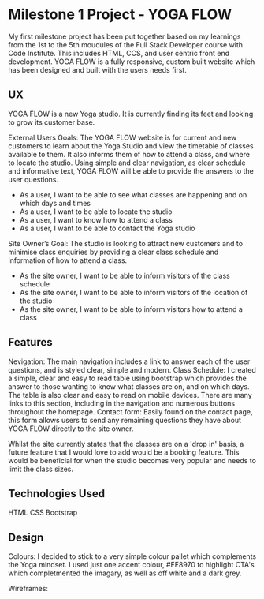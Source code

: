# Milestone 1 Project - YOGA FLOW

My first milestone project has been put together based on my learnings from the 1st to the 5th moudules of the Full Stack Developer course with Code Institute. This includes HTML, CCS, and user centric front end development.
YOGA FLOW is a fully responsive, custom built website which has been designed and built with the users needs first.

## UX
YOGA FLOW is a new Yoga studio. It is currently finding its feet and looking to grow its customer base.

External Users Goals: The YOGA FLOW website is for current and new customers to learn about the Yoga Studio and view the timetable of classes available to them. It also informs them of how to attend a class, and where to locate the studio.
Using simple and clear navigation, as clear schedule and informative text, YOGA FLOW will be able to provide the answers to the user questions.

* As a user, I want to be able to see what classes are happening and on which days and times
* As a user, I want to be able to locate the studio
* As a user, I want to know how to attend a class
* As a user, I want to be able to contact the Yoga studio

Site Owner’s Goal: The studio is looking to attract new customers and to minimise class enquiries by providing a clear class schedule and information of how to attend a class.
* As the site owner, I want to be able to inform visitors of the class schedule
* As the site owner, I want to be able to inform visitors of the location of the studio
* As the site owner, I want to be able to inform visitors how to attend a class


## Features
Nevigation: The main navigation includes a link to answer each of the user questions, and is styled clear, simple and modern.
Class Schedule: I created a simple, clear and easy to read table using bootstrap which provides the answer to those wanting to know what classes are on, and on which days. The table is also clear and easy to read on mobile devices. There are many links to this section, including in the navigation and numerous buttons throughout the homepage.
Contact form: Easily found on the contact page, this form allows users to send any remaining questions they have about YOGA FLOW directly to the site owner.

Whilst the site currently states that the classes are on a 'drop in' basis, a future feature that I would love to add would be a booking feature. This would be beneficial for when the studio becomes very popular and needs to limit the class sizes.

## Technologies Used

HTML
CSS 
Bootstrap 


## Design

Colours: I decided to stick to a very simple colour pallet which complements the Yoga mindset. I used just one accent colour, #FF8970 to highlight CTA's which completmented the imagary, as well as off white and a dark grey.

Wireframes:

